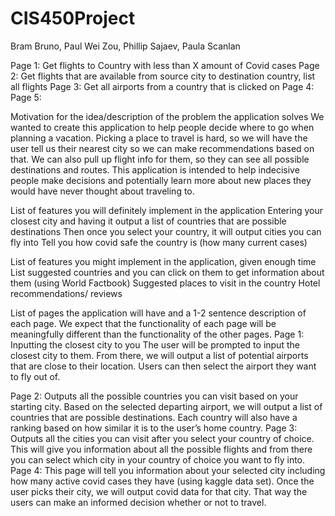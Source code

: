 # CIS450Project

Bram Bruno, Paul Wei Zou, Phillip Sajaev, Paula Scanlan
				
Page 1: Get flights to Country with less than X amount of Covid cases 
Page 2: Get flights that are available from source city to destination country, list all flights 
Page 3: Get all airports from a country that is clicked on 
Page 4: 
Page 5: 


Motivation for the idea/description of the problem the application solves
We wanted to create this application to help people decide where to go when planning a vacation. Picking a place to travel is hard, so we will have the user tell us their nearest city so we can make recommendations based on that. We can also pull up flight info for them, so they can see all possible destinations and routes. This application is intended to help indecisive people make decisions and potentially learn more about new places they would have never thought about traveling to. 
 							
List of features you will definitely implement in the application
Entering your closest city and having it output a list of countries that are possible destinations 
Then once you select your country, it will output cities you can fly into
Tell you how covid safe the country is (how many current cases)
			
List of features you might implement in the application, given enough time
List suggested countries and you can click on them to get information about them (using World Factbook)
Suggested places to visit in the country 
Hotel recommendations/ reviews 

List of pages the application will have and a 1-2 sentence description of each page. We expect that the functionality of each page will be meaningfully different than the functionality of the other pages.
Page 1: Inputting the closest city to you 
The user will be prompted to input the closest city to them. From there, we will output a list of potential airports that are close to their location. Users can then select the airport they want to fly out of.

Page 2: Outputs all the possible countries you can visit based on your starting city.
Based on the selected departing airport, we will output a list of countries that are possible destinations. Each country will also have a ranking based on how similar it is to the user’s home country. 
Page 3: Outputs all the cities you can visit after you select your country of choice. 
This will give you information about all the possible flights and from there you can select which city in your country of choice you want to fly into. 
Page 4: This page will tell you information about your selected city including how many active covid cases they have (using kaggle data set).
Once the user picks their city, we will output covid data for that city. That way the users can make an informed decision whether or not to travel.	
